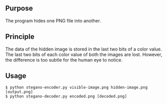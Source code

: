 ## Purpose
The program hides one PNG file into another.

## Principle
The data of the hidden image is stored in the last two bits of a color value. The last two bits of each color value of both the images are lost. However, the difference is too subtle for the human eye to notice.

## Usage
```$ python stegano-encoder.py visible-image.png hidden-image.png [output.png]```  
```$ python stegano-decoder.py encoded.png [decoded.png]```
